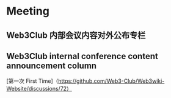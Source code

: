 # Meeting
## Web3Club 内部会议内容对外公布专栏
## Web3Club internal conference content announcement column

[第一次 First Time]（https://github.com/Web3-Club/Web3wiki-Website/discussions/72）
